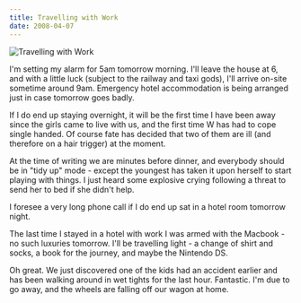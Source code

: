 ```yaml
---
title: Travelling with Work
date: 2008-04-07
---
```


![Travelling with Work](https://source.unsplash.com/Pll7AP6NFpY/1600x900)

I'm setting my alarm for 5am tomorrow morning. I'll leave the house at 6, and with a little luck (subject to the railway and taxi gods), I'll arrive on-site sometime around 9am. Emergency hotel accommodation is being arranged just in case tomorrow goes badly.

If I do end up staying overnight, it will be the first time I have been away since the girls came to live with us, and the first time W has had to cope single handed. Of course fate has decided that two of them are ill (and therefore on a hair trigger) at the moment.

At the time of writing we are minutes before dinner, and everybody should be in "tidy up" mode - except the youngest has taken it upon herself to start playing with things. I just heard some explosive crying following a threat to send her to bed if she didn't help.

I foresee a very long phone call if I do end up sat in a hotel room tomorrow night.

The last time I stayed in a hotel with work I was armed with the Macbook - no such luxuries tomorrow. I'll be travelling light - a change of shirt and socks, a book for the journey, and maybe the Nintendo DS.

Oh great. We just discovered one of the kids had an accident earlier and has been walking around in wet tights for the last hour. Fantastic. I'm due to go away, and the wheels are falling off our wagon at home.